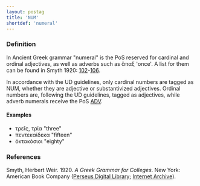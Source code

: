 ```yaml
---
layout: postag
title: 'NUM'
shortdef: 'numeral'
---
```


### Definition

In Ancient Greek grammar "numeral" is the PoS reserved for cardinal and ordinal adjectives, as well as adverbs such as 	ἅπαξ 'once'. A list for them can be found in Smyth 1920: <a href="http://www.perseus.tufts.edu/hopper/text?doc=Smyth+grammar+347&fromdoc=Perseus%3Atext%3A1999.04.0007" target="_blank">102</a>-<a href="http://www.perseus.tufts.edu/hopper/text?doc=Smyth+grammar+354&fromdoc=Perseus%3Atext%3A1999.04.0007" target="_blank">106</a>. 

In accordance with the UD guidelines, only cardinal numbers are tagged as NUM, whether they are adjective or substantivized adjectives. Ordinal numbers are, following the UD guidelines, tagged as adjectives, while adverb numerals receive the PoS <a href="http://universaldependencies.github.io/docs/grc/pos/ADV.html" target="_blank">ADV</a>.

#### Examples

* 	τρεῖς, τρία "three"
* 	πεντεκαίδεκα "fifteen"
* 	ὀκτακόσιοι "eighty"

### References

Smyth, Herbert Weir. 1920. _A Greek Grammar for Colleges_. New York: American Book Company (<a href="http://www.perseus.tufts.edu/hopper/text?doc=Smyth+grammar+1&fromdoc=Perseus%3Atext%3A1999.04.0007" target="_blank">Perseus Digital Library</a>; 
<a href="https://archive.org/details/agreekgrammarfo02smytgoog" target="_blank">Internet Archive</a>).
